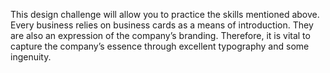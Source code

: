 
This design challenge will allow you to practice the skills mentioned above. Every business relies on business cards as
a means of introduction. They are also an expression of the company’s branding. Therefore, it is vital to capture the
company’s essence through excellent typography and some ingenuity.
